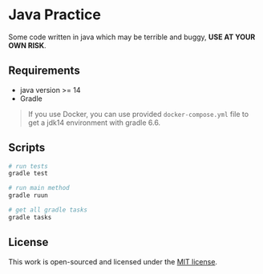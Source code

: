 # Java Practice

Some code written in java which may be terrible and buggy, **USE AT YOUR OWN RISK**.

## Requirements

+ java version >= 14
+ Gradle

> If you use Docker, you can use provided `docker-compose.yml` file to get a jdk14 environment with gradle 6.6.

## Scripts

```bash
# run tests
gradle test

# run main method
gradle ruun

# get all gradle tasks
gradle tasks
```

## License

This work is open-sourced and licensed under the [MIT license](LICENSE).
